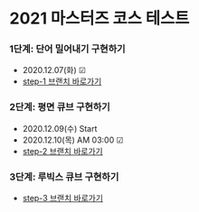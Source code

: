 # 2021 마스터즈 코스 테스트

### 1단계: 단어 밀어내기 구현하기
 - 2020.12.07(화) ☑
 - [step-1 브랜치 바로가기](https://github.com/sanhee/codesquad_2021_masters_test/tree/step-1)
### 2단계: 평면 큐브 구현하기
 - 2020.12.09(수) Start
 - 2020.12.10(목) AM 03:00 ☑
 - [step-2 브랜치 바로가기](https://github.com/sanhee/codesquad_2021_masters_test/tree/step-2)
### 3단계: 루빅스 큐브 구현하기
 - [step-3 브랜치 바로가기](https://github.com/sanhee/codesquad_2021_masters_test/tree/step-3)


